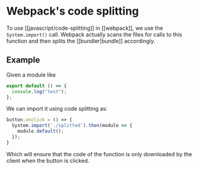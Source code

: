 # Webpack's code splitting
To use [[javascript/code-splitting]] in [[webpack]], we use the `System.import()` call. Webpack actually scans the files for calls to this function and then splits the [[bundler|bundle]] accordingly.

## Example
Given a module like
```js
export default () => {
  console.log("test");
};
```

We can import it using code splitting as:
```js
button.onclick = () => {
  System.import('./splitted').then(module => {
    module.default();
  });
}
```

Which will ensure that the code of the function is only downloaded by the client when the button is clicked.
